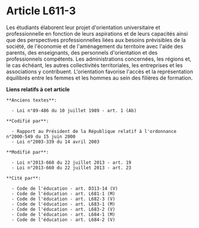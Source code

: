 # Article L611-3

Les étudiants élaborent leur projet d'orientation universitaire et professionnelle en fonction de leurs aspirations et de
leurs capacités ainsi que des perspectives professionnelles liées aux besoins prévisibles de la société, de l'économie et de
l'aménagement du territoire avec l'aide des parents, des enseignants, des personnels d'orientation et des professionnels
compétents. Les administrations concernées, les régions et, le cas échéant, les autres collectivités territoriales, les
entreprises et les associations y contribuent.  L'orientation favorise l'accès et la représentation équilibrés entre les
femmes et les hommes au sein des filières de formation.

**Liens relatifs à cet article**

	**Anciens textes**:

	  - Loi n°89-486 du 10 juillet 1989 - art. 1 (Ab)

	**Codifié par**:

	  - Rapport au Président de la République relatif à l'ordonnance n°2000-549 du 15 juin 2000
	  - Loi n°2003-339 du 14 avril 2003

	**Modifié par**:

	  - Loi n°2013-660 du 22 juillet 2013 - art. 19
	  - Loi n°2013-660 du 22 juillet 2013 - art. 23

	**Cité par**:

	  - Code de l'éducation - art. D313-14 (V)
	  - Code de l'éducation - art. L681-1 (M)
	  - Code de l'éducation - art. L682-3 (V)
	  - Code de l'éducation - art. L683-1 (M)
	  - Code de l'éducation - art. L683-2 (V)
	  - Code de l'éducation - art. L684-1 (M)
	  - Code de l'éducation - art. L684-2 (V)
